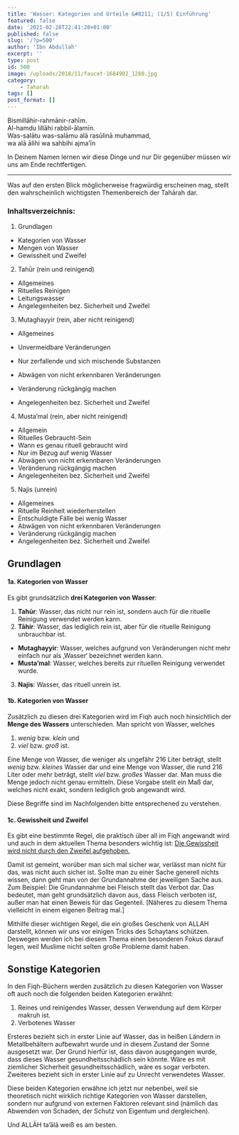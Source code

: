 ```yaml
---
title: 'Wasser: Kategorien und Urteile &#8211; (1/5) Einführung'
featured: false
date: '2021-02-28T22:41:20+01:00'
published: false
slug: '/?p=500'
author: 'Ibn Abdullah'
excerpt: ''
type: post
id: 500
image: /uploads/2018/11/faucet-1684902_1280.jpg
category:
    - Taharah
tags: []
post_format: []
---
```

Bismillāhir-rahmānir-rahīm.  
Al-hamdu lillāhi rabbil-ālamīn.  
Was-salātu was-salāmu alā rasūlinā muhammad,  
wa alā ālihi wa sahbihi ajma’īn

In Deinem Namen lernen wir diese Dinge und nur Dir gegenüber müssen wir uns am Ende rechtfertigen.

- - - - - -

Was auf den ersten Blick möglicherweise fragwürdig erscheinen mag, stellt den wahrscheinlich wichtigsten Themenbereich der Tahārah dar.

### Inhaltsverzeichnis:

1. Grundlagen
  - Kategorien von Wasser
  - Mengen von Wasser
  - Gewissheit und Zweifel
2. Tahūr (rein und reinigend)
  - Allgemeines
  - Rituelles Reinigen
  - Leitungswasser
  - Angelegenheiten bez. Sicherheit und Zweifel
3. Mutaghayyir (rein, aber nicht reinigend)
  - Allgemeines
  
  
  - Unvermeidbare Veränderungen
  - Nur zerfallende und sich mischende Substanzen
  - Abwägen von nicht erkennbaren Veränderungen
  - Veränderung rückgängig machen
  - Angelegenheiten bez. Sicherheit und Zweifel
4. Musta’mal (rein, aber nicht reinigend)
  - Allgemein
  - Rituelles Gebraucht-Sein
  - Wann es genau rituell gebraucht wird
  - Nur im Bezug auf wenig Wasser
  - Abwägen von nicht erkennbaren Veränderungen
  - Veränderung rückgängig machen
  - Angelegenheiten bez. Sicherheit und Zweifel
5. Najis (unrein)
  - Allgemeines
  - Rituelle Reinheit wiederherstellen
  - Entschuldigte Fälle bei wenig Wasser
  - Abwägen von nicht erkennbaren Veränderungen
  - Veränderung rückgängig machen
  - Angelegenheiten bez. Sicherheit und Zweifel

Grundlagen
----------

#### 1a. Kategorien von Wasser

Es gibt grundsätzlich **drei Kategorien von Wasser**:

1. **Tahūr**: Wasser, das nicht nur rein ist, sondern auch für die rituelle Reinigung verwendet werden kann.
2. **Tāhir**: Wasser, das lediglich rein ist, aber für die rituelle Reinigung unbrauchbar ist.
  - **Mutaghayyir**: Wasser, welches aufgrund von Veränderungen nicht mehr einfach nur als ‚Wasser‘ bezeichnet werden kann.
  - **Musta’mal**: Wasser, welches bereits zur rituellen Reinigung verwendet wurde.
3. **Najis**: Wasser, das rituell unrein ist.

#### 1b. Kategorien von Wasser

Zusätzlich zu diesen drei Kategorien wird im Fiqh auch noch hinsichtlich der **Menge des Wassers** unterschieden. Man spricht von Wasser, welches

1. *wenig* bzw. *klein* und
2. *viel* bzw. *groß* ist.

Eine Menge von Wasser, die weniger als ungefähr 216 Liter beträgt, stellt *wenig* bzw. *kleines* Wasser dar und eine Menge von Wasser, die rund 216 Liter oder mehr beträgt, stellt *viel* bzw. *großes* Wasser dar. Man muss die Menge jedoch nicht genau ermitteln. Diese Vorgabe stellt ein Maß dar, welches nicht exakt, sondern lediglich grob angewandt wird.

Diese Begriffe sind im Nachfolgenden bitte entsprechened zu verstehen.

#### 1c. Gewissheit und Zweifel

Es gibt eine bestimmte Regel, die praktisch über all im Fiqh angewandt wird und auch in dem aktuellen Thema besonders wichtig ist: <span style="text-decoration: underline;">Die Gewissheit wird nicht durch den Zweifel aufgehoben.</span>

Damit ist gemeint, worüber man sich mal sicher war, verlässt man nicht für das, was nicht auch sicher ist. Sollte man zu einer Sache generell nichts wissen, dann geht man von der Grundannahme der jeweiligen Sache aus. Zum Beispiel: Die Grundannahme bei Fleisch stellt das Verbot dar. Das bedeutet, man geht grundsätzlich davon aus, dass Fleisch verboten ist, außer man hat einen Beweis für das Gegenteil. \[Näheres zu diesem Thema vielleicht in einem eigenen Beitrag mal.\]

Mithilfe dieser wichtigen Regel, die ein großes Geschenk von ALLAH darstellt, können wir uns vor einigen Tricks des Schaytans schützen. Deswegen werden ich bei diesem Thema einen besonderen Fokus darauf legen, weil Muslime nicht selten große Probleme damit haben.

Sonstige Kategorien
-------------------

In den Fiqh-Büchern werden zusätzlich zu diesen Kategorien von Wasser oft auch noch die folgenden beiden Kategorien erwähnt:

1. Reines und reinigendes Wasser, dessen Verwendung auf dem Körper makruh ist.
2. Verbotenes Wasser

Ersteres bezieht sich in erster Linie auf Wasser, das in heißen Ländern in Metallbehältern aufbewahrt wurde und in diesem Zustand der Sonne ausgesetzt war. Der Grund hierfür ist, dass davon ausgegangen wurde, dass dieses Wasser gesundheitsschädlich sein könnte. Wäre es mit ziemlicher Sicherheit gesundheitsschädlich, wäre es sogar verboten. Zweiteres bezieht sich in erster Linie auf zu Unrecht verwendetes Wasser.

Diese beiden Kategorien erwähne ich jetzt nur nebenbei, weil sie theoretisch nicht wirklich richtige Kategorien von Wasser darstellen, sondern nur aufgrund von externen Faktoren relevant sind (nämlich das Abwenden von Schaden, der Schutz von Eigentum und dergleichen).

Und ALLĀH ta’ālā weiß es am besten.